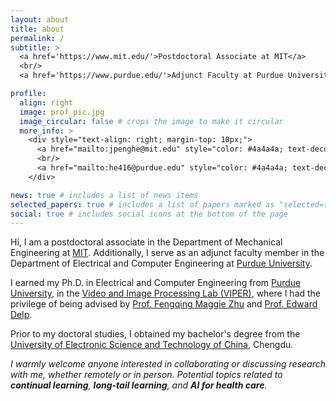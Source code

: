 ```yaml
---
layout: about
title: about
permalink: /
subtitle: >
  <a href='https://www.mit.edu/'>Postdoctoral Associate at MIT</a>
  <br/>
  <a href='https://www.purdue.edu/'>Adjunct Faculty at Purdue University</a>

profile:
  align: right
  image: prof_pic.jpg
  image_circular: false # crops the image to make it circular
  more_info: >
    <div style="text-align: right; margin-top: 10px;">
      <a href="mailto:jpenghe@mit.edu" style="color: #4a4a4a; text-decoration: none; font-weight: bold;">jpenghe[at]mit[dot]edu</a>
      <br/>
      <a href="mailto:he416@purdue.edu" style="color: #4a4a4a; text-decoration: none; font-weight: bold;">he416[at]pursue[dot]edu</a>
    </div>

news: true # includes a list of news items
selected_papers: true # includes a list of papers marked as "selected={true}"
social: true # includes social icons at the bottom of the page
---
```


Hi, I am a postdoctoral associate in the Department of Mechanical Engineering at <a href='https://www.mit.edu/'>MIT</a>. Additionally, I serve as an adjunct faculty member in the Department of Electrical and Computer Engineering at <a href='https://www.purdue.edu/'>Purdue University</a>.

I earned my Ph.D. in Electrical and Computer Engineering from <a href='https://www.purdue.edu/'>Purdue University</a>, in the <a href='https://engineering.purdue.edu/~ips/'>Video and Image Processing Lab (VIPER)</a>, where I had the privilege of being advised by <a href='https://engineering.purdue.edu/~zhu0/'>Prof. Fengqing Maggie Zhu</a> and <a href='https://engineering.purdue.edu/~ace/'>Prof. Edward Delp</a>.

Prior to my doctoral studies, I obtained my bachelor's degree from the <a href='https://en.uestc.edu.cn/'>University of Electronic Science and Technology of China</a>, Chengdu.

<i>I warmly welcome anyone interested in collaborating or discussing research with me, whether remotely or in person. Potential topics related to **continual learning**, **long-tail learning**, and **AI for health care**.</i>
